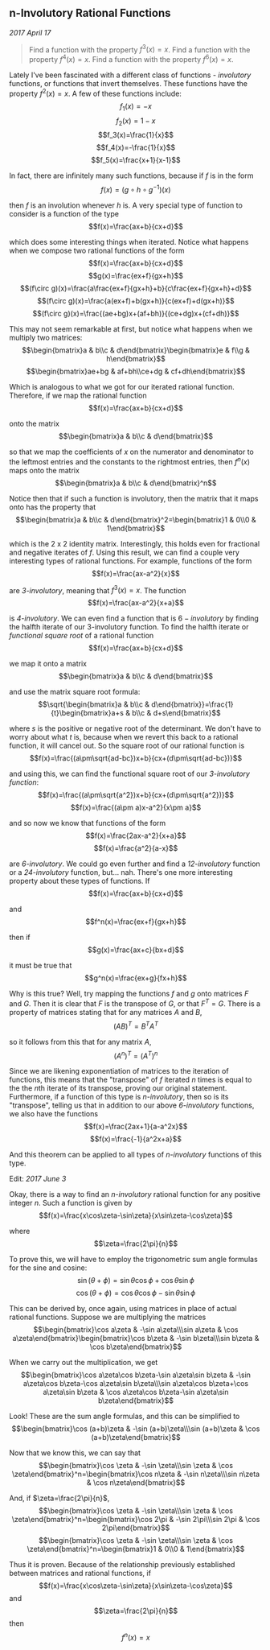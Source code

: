 
## n-Involutory Rational Functions

*2017 April 17*

> Find a function with the property $f^3(x)=x$.
> Find a function with the property $f^4(x)=x$.
> Find a function with the property $f^6(x)=x$.

Lately I've been fascinated with a different class of functions - *involutory* functions, or functions that invert themselves. These functions have the property $f^2(x)=x$. A few of these functions include:
$$f_1(x)=-x$$
$$f_2(x)=1-x$$
$$f_3(x)=\frac{1}{x}$$
$$f_4(x)=-\frac{1}{x}$$
$$f_5(x)=\frac{x+1}{x-1}$$

In fact, there are infinitely many such functions, because if $f$ is in the form
$$f(x)=(g\circ h\circ g^{-1})(x)$$

then $f$ is an involution whenever $h$ is. A very special type of function to consider is a function of the type
$$f(x)=\frac{ax+b}{cx+d}$$

which does some interesting things when iterated. Notice what happens when we compose two rational functions of the form
$$f(x)=\frac{ax+b}{cx+d}$$
$$g(x)=\frac{ex+f}{gx+h}$$
$$(f\circ g)(x)=\frac{a\frac{ex+f}{gx+h}+b}{c\frac{ex+f}{gx+h}+d}$$
$$(f\circ g)(x)=\frac{a(ex+f)+b(gx+h)}{c(ex+f)+d(gx+h)}$$
$$(f\circ g)(x)=\frac{(ae+bg)x+(af+bh)}{(ce+dg)x+(cf+dh)}$$

This may not seem remarkable at first, but notice what happens when we multiply two matrices:
$$\begin{bmatrix}a & b\\c & d\end{bmatrix}\begin{bmatrix}e & f\\g & h\end{bmatrix}$$
$$\begin{bmatrix}ae+bg & af+bh\\ce+dg & cf+dh\end{bmatrix}$$

Which is analogous to what we got for our iterated rational function. Therefore, if we map the rational function
$$f(x)=\frac{ax+b}{cx+d}$$

onto the matrix
$$\begin{bmatrix}a & b\\c & d\end{bmatrix}$$

so that we map the coefficients of $x$ on the numerator and denominator to the leftmost entries and the constants to the rightmost entries, then $f^n(x)$ maps onto the matrix
$$\begin{bmatrix}a & b\\c & d\end{bmatrix}^n$$

Notice then that if such a function is involutory, then the matrix that it maps onto has the property that
$$\begin{bmatrix}a & b\\c & d\end{bmatrix}^2=\begin{bmatrix}1 & 0\\0 & 1\end{bmatrix}$$

which is the $2$ x $2$ identity matrix. Interestingly, this holds even for fractional and negative iterates of $f$. Using this result, we can find a couple very interesting types of rational functions. For example, functions of the form
$$f(x)=\frac{ax-a^2}{x}$$

are *3-involutory*, meaning that $f^3(x)=x$. The function
$$f(x)=\frac{ax-a^2}{x+a}$$

is *4-involutory*. We can even find a function that is $6-involutory$ by finding the halfth iterate of our 3-involutory function. To find the halfth iterate or *functional square root* of a rational function
$$f(x)=\frac{ax+b}{cx+d}$$

we map it onto a matrix
$$\begin{bmatrix}a & b\\c & d\end{bmatrix}$$

and use the matrix square root formula:
$$\sqrt{\begin{bmatrix}a & b\\c & d\end{bmatrix}}=\frac{1}{t}\begin{bmatrix}a+s & b\\c & d+s\end{bmatrix}$$

where $s$ is the positive or negative root of the determinant. We don't have to worry about what $t$ is, because when we revert this back to a rational function, it will cancel out. So the square root of our rational function is
$$f(x)=\frac{(a\pm\sqrt{ad-bc})x+b}{cx+(d\pm\sqrt{ad-bc})}$$

and using this, we can find the functional square root of our *3-involutory function*:
$$f(x)=\frac{(a\pm\sqrt{a^2})x+b}{cx+(d\pm\sqrt{a^2})}$$
$$f(x)=\frac{(a\pm a)x-a^2}{x\pm a}$$

and so now we know that functions of the form
$$f(x)=\frac{2ax-a^2}{x+a}$$
$$f(x)=\frac{a^2}{a-x}$$

are *6-involutory*. We could go even further and find a *12-involutory* function or a *24-involutory* function, but... nah. There's one more interesting property about these types of functions. If 
$$f(x)=\frac{ax+b}{cx+d}$$

and 
$$f^n(x)=\frac{ex+f}{gx+h}$$

then if
$$g(x)=\frac{ax+c}{bx+d}$$

it must be true that
$$g^n(x)=\frac{ex+g}{fx+h}$$

Why is this true? Well, try mapping the functions $f$ and $g$ onto matrices $F$ and $G$. Then it is clear that $F$ is the transpose of $G$, or that $F^T=G$. There is a property of matrices stating that for any matrices $A$ and $B$, 
$$(AB)^T=B^TA^T$$

so it follows from this that for any matrix $A$, 
$$(A^{n})^T=(A^{T})^n$$

Since we are likening exponentiation of matrices to the iteration of functions, this means that the "transpose" of $f$ iterated $n$ times is equal to the the *n*th iterate of its transpose, proving our original statement. Furthermore, if a function of this type is *n-involutory*, then so is its "transpose", telling us that in addition to our above *6-involutory* functions, we also have the functions
$$f(x)=\frac{2ax+1}{a-a^2x}$$
$$f(x)=\frac{-1}{a^2x+a}$$

And this theorem can be applied to all types of *n-involutory* functions of this type.

Edit: *2017 June 3*

Okay, there is a way to find an *n-involutory* rational function for any positive integer $n$. Such a function is given by
$$f(x)=\frac{x\cos\zeta-\sin\zeta}{x\sin\zeta-\cos\zeta}$$

where
$$\zeta=\frac{2\pi}{n}$$

To prove this, we will have to employ the trigonometric sum angle formulas for the sine and cosine:
$$\sin(\theta+\phi)=\sin\theta\cos\phi+\cos\theta\sin\phi$$
$$\cos(\theta+\phi)=\cos\theta\cos\phi-\sin\theta\sin\phi$$

This can be derived by, once again, using matrices in place of actual rational functions. Suppose we are multiplying the matrices
$$\begin{bmatrix}\cos a\zeta & -\sin a\zeta\\\sin a\zeta & \cos a\zeta\end{bmatrix}\begin{bmatrix}\cos b\zeta & -\sin b\zeta\\\sin b\zeta & \cos b\zeta\end{bmatrix}$$

When we carry out the multiplication, we get
$$\begin{bmatrix}\cos a\zeta\cos b\zeta-\sin a\zeta\sin b\zeta & -\sin a\zeta\cos b\zeta-\cos a\zeta\sin b\zeta\\\sin a\zeta\cos b\zeta+\cos a\zeta\sin b\zeta & \cos a\zeta\cos b\zeta-\sin a\zeta\sin b\zeta\end{bmatrix}$$

Look! These are the sum angle formulas, and this can be simplified to
$$\begin{bmatrix}\cos (a+b)\zeta & -\sin (a+b)\zeta\\\sin (a+b)\zeta & \cos (a+b)\zeta\end{bmatrix}$$

Now that we know this, we can say that
$$\begin{bmatrix}\cos \zeta & -\sin \zeta\\\sin \zeta & \cos \zeta\end{bmatrix}^n=\begin{bmatrix}\cos n\zeta & -\sin n\zeta\\\sin n\zeta & \cos n\zeta\end{bmatrix}$$

And, if $\zeta=\frac{2\pi}{n}$,
$$\begin{bmatrix}\cos \zeta & -\sin \zeta\\\sin \zeta & \cos \zeta\end{bmatrix}^n=\begin{bmatrix}\cos 2\pi & -\sin 2\pi\\\sin 2\pi & \cos 2\pi\end{bmatrix}$$
$$\begin{bmatrix}\cos \zeta & -\sin \zeta\\\sin \zeta & \cos \zeta\end{bmatrix}^n=\begin{bmatrix}1 & 0\\0 & 1\end{bmatrix}$$

Thus it is proven. Because of the relationship previously established between matrices and rational functions, if
$$f(x)=\frac{x\cos\zeta-\sin\zeta}{x\sin\zeta-\cos\zeta}$$
and
$$\zeta=\frac{2\pi}{n}$$
then
$$f^n(x)=x$$


